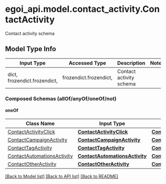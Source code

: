 # egoi_api.model.contact_activity.ContactActivity

Contact activity schema

## Model Type Info
Input Type | Accessed Type | Description | Notes
------------ | ------------- | ------------- | -------------
dict, frozendict.frozendict,  | frozendict.frozendict,  | Contact activity schema | 

### Composed Schemas (allOf/anyOf/oneOf/not)
#### oneOf
Class Name | Input Type | Accessed Type | Description | Notes
------------- | ------------- | ------------- | ------------- | -------------
[ContactActivityClick](ContactActivityClick.md) | [**ContactActivityClick**](ContactActivityClick.md) | [**ContactActivityClick**](ContactActivityClick.md) |  | 
[ContactCampaignActivity](ContactCampaignActivity.md) | [**ContactCampaignActivity**](ContactCampaignActivity.md) | [**ContactCampaignActivity**](ContactCampaignActivity.md) |  | 
[ContactTagActivity](ContactTagActivity.md) | [**ContactTagActivity**](ContactTagActivity.md) | [**ContactTagActivity**](ContactTagActivity.md) |  | 
[ContactAutomationsActivity](ContactAutomationsActivity.md) | [**ContactAutomationsActivity**](ContactAutomationsActivity.md) | [**ContactAutomationsActivity**](ContactAutomationsActivity.md) |  | 
[ContactOtherActivity](ContactOtherActivity.md) | [**ContactOtherActivity**](ContactOtherActivity.md) | [**ContactOtherActivity**](ContactOtherActivity.md) |  | 

[[Back to Model list]](../../README.md#documentation-for-models) [[Back to API list]](../../README.md#documentation-for-api-endpoints) [[Back to README]](../../README.md)

